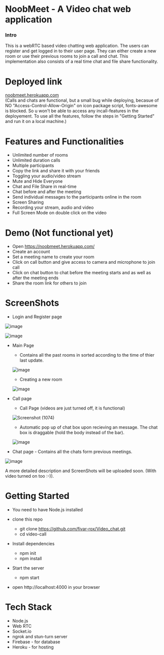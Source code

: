 # NoobMeet - A Video chat web application
<h3> Intro </h3> 
This is a webRTC based video chatting web application. The users can register and get logged in to their user page. They can either create a new room or use their previous rooms to join a call and chat. This implementation also consists of a real time chat and file share functionality.

# Deployed link
[noobmeet.herokuapp.com](https://noobmeet.herokuapp.com/)<br /> 
(Calls and chats are functional, but a small bug while deploying, becasue of NO "Access-Control-Allow-Origin" on icon package script, fonts-awesome is blocked. So u won't be able to access any incall-features in the deployement. To use all the features, follow the steps in "Getting Started" and run it on a local machine.)

# Features and Functionalities
* Unlimited number of rooms 
* Unlimited duration calls 
* Multiple participants 
* Copy the link and share it with your friends 
* Toggling your audio/video stream 
* Mute and Hide Everyone 
* Chat and File Share in real-time 
* Chat before and after the meeting 
* Send individual messages to the participants online in the room 
* Screen Sharing 
* Recording your stream, audio and video 
* Full Screen Mode on double click on the video  

# Demo (Not functional yet)
* Open https://noobmeet.herokuapp.com/
* Create an account
* Set a meeting name to create your room
* Click on call button and give access to camera and microphone to join call
* Click on chat button to chat before the meeting starts and as well as after the meeting ends
* Share the room link for others to join 

# ScreenShots
* Login and Register page

![image](https://user-images.githubusercontent.com/72460532/177010820-11f827e8-895b-4274-b568-d997184240d3.png)

![image](https://user-images.githubusercontent.com/72460532/177010848-5471e60c-3261-49a3-9195-a380e0085db2.png)

* Main Page
  * Contains all the past rooms in sorted according to the time of thier last update.
  
  ![image](https://user-images.githubusercontent.com/72460532/177010985-a214ddf7-6ddb-42d7-8a66-a71e065fa1c4.png)
  
  * Creating a new room
  
  ![image](https://user-images.githubusercontent.com/72460532/177011685-74a216e6-e020-4a17-906c-763c3d3c6682.png)

* Call page
  * Call Page (videos are just turned off, it is functional)
  
  ![Screenshot (1074)](https://user-images.githubusercontent.com/72460532/177011233-1c00902c-9047-41ef-9f7f-f220a4bd9d9f.png)
  
  * Automatic pop up of chat box upon recieving an message. The chat box is draggable (hold the body instead of the bar). 
  
  ![image](https://user-images.githubusercontent.com/72460532/177011335-d0d75476-c963-435b-9c38-a67f9439aab1.png)

* Chat page - Contains all the chats form previous meetings.

![image](https://user-images.githubusercontent.com/72460532/177011551-15db10a1-ece1-4b9e-af36-86899d273424.png)

A more detailed description and ScreenShots will be uploaded soon. (With video turned on too :-)).

# Getting Started
* You need to have Node.js installed
* clone this repo
  * git clone https://github.com/fivar-rox/Video_chat.git
  * cd video-call

* Install dependencies
  * npm init
  * npm install
* Start the server
  * npm start
* open http://localhost:4000 in your browser

# Tech Stack
* Node.js 
* Web RTC 
* Socket.io 
* ngrok and stun-turn server
* Firebase - for database 
* Heroku - for hosting
